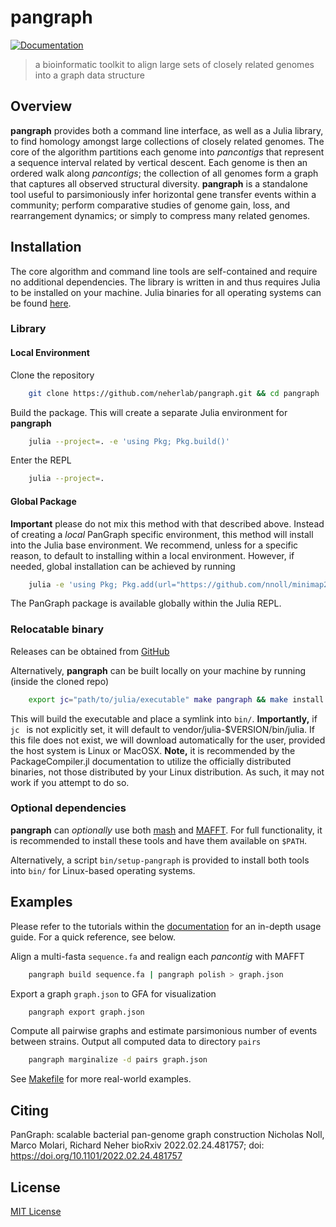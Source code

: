 # pangraph

[![Documentation](https://img.shields.io/badge/Documentation-Link-blue.svg)](https://neherlab.github.io/pangraph/)

> a bioinformatic toolkit to align large sets of closely related genomes into a graph data structure

## Overview

**pangraph** provides both a command line interface, as well as a Julia library, to find homology amongst large collections of closely related genomes.
The core of the algorithm partitions each genome into _pancontigs_ that represent a sequence interval related by vertical descent.
Each genome is then an ordered walk along _pancontigs_; the collection of all genomes form a graph that captures all observed structural diversity.
**pangraph** is a standalone tool useful to parsimoniously infer horizontal gene transfer events within a community; perform comparative studies of genome gain, loss, and rearrangement dynamics; or simply to compress many related genomes.

## Installation

The core algorithm and command line tools are self-contained and require no additional dependencies.
The library is written in and thus requires Julia to be installed on your machine.
Julia binaries for all operating systems can be found [here](https://julialang.org/downloads/).

### Library

#### Local Environment

Clone the repository
```bash
    git clone https://github.com/neherlab/pangraph.git && cd pangraph
```

Build the package. This will create a separate Julia environment for **pangraph**
```bash
    julia --project=. -e 'using Pkg; Pkg.build()'
```

Enter the REPL
```bash
    julia --project=.
```

#### Global Package

**Important** please do not mix this method with that described above.
Instead of creating a _local_ PanGraph specific environment, this method will install into the Julia base environment.
We recommend, unless for a specific reason, to default to installing within a local environment.
However, if needed, global installation can be achieved by running

```bash
    julia -e 'using Pkg; Pkg.add(url="https://github.com/nnoll/minimap2_jll.jl"); Pkg.add(url="https://github.com/neherlab/pangraph.git")'
```

The PanGraph package is available globally within the Julia REPL.

### Relocatable binary
Releases can be obtained from [GitHub](https://github.com/neherlab/pangraph/releases)

Alternatively, **pangraph** can be built locally on your machine by running (inside the cloned repo)
```bash
    export jc="path/to/julia/executable" make pangraph && make install
```
This will build the executable and place a symlink into `bin/`.
**Importantly,** if `jc ` is not explicitly set, it will default to vendor/julia-$VERSION/bin/julia.
If this file does not exist, we will download automatically for the user, provided the host system is Linux or MacOSX.
**Note,** it is recommended by the PackageCompiler.jl documentation to utilize the officially distributed binaries, not those distributed by your Linux distribution.
As such, it may not work if you attempt to do so.

### Optional dependencies
**pangraph** can _optionally_ use both [mash](https://github.com/marbl/Mash) and [MAFFT](https://mafft.cbrc.jp/alignment/software/).
For full functionality, it is recommended to install these tools and have them available on `$PATH`.

Alternatively, a script `bin/setup-pangraph` is provided to install both tools into `bin/` for Linux-based operating systems.

## Examples

Please refer to the tutorials within the [documentation](https://neherlab.github.io/pangraph/) for an in-depth usage guide.
For a quick reference, see below.

Align a multi-fasta `sequence.fa` and realign each _pancontig_ with MAFFT
```bash
	pangraph build sequence.fa | pangraph polish > graph.json
```

Export a graph `graph.json` to GFA for visualization
```bash
	pangraph export graph.json
```

Compute all pairwise graphs and estimate parsimonious number of events between strains.
Output all computed data to directory `pairs`
```bash
	pangraph marginalize -d pairs graph.json
```

See [Makefile](Makefile) for more real-world examples.

## Citing
PanGraph: scalable bacterial pan-genome graph construction
Nicholas Noll, Marco Molari, Richard Neher
bioRxiv 2022.02.24.481757; doi: https://doi.org/10.1101/2022.02.24.481757

## License

[MIT License](LICENSE)
